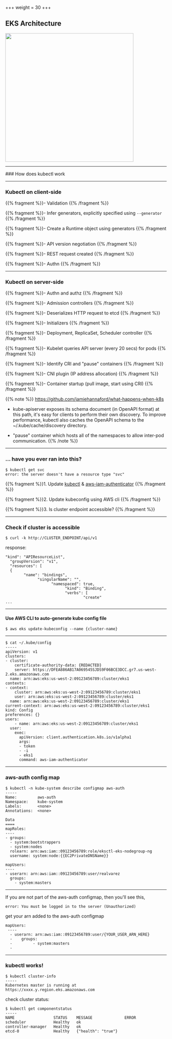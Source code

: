 +++
weight = 30
+++

<section data-noprocess>
 <h2>EKS Architecture</h2>
 <img src="https://d1.awsstatic.com/Getting%20Started/eks-project/EKS-demo-app.e7ce7b188f2662b8573b5881a6b843e09caf729a.png" height=400>
</section>

---

<section data-markdown>
### How does kubectl work
  <script>
### How does kubectl work

- kubectl communicates with the Kubernetes API server <!-- .element: class="fragment fade-in-then-semi-out" data-fragment-index="1" --> 
- uses a configuration file generally located at ~/.kube/config <!-- .element: class="fragment fade-in-then-semi-out" data-fragment-index="2" -->
- In EKS, kubectl + aws-iam-authenticator = ❤️ <!-- .element: class="fragment fade-in-then-semi-out" data-fragment-index="3" -->
  </script>
</section>

---

### Kubectl on client-side

{{% fragment %}}- Validation {{% /fragment %}}

{{% fragment %}}- Infer generators, explicitly specified using `--generator` {{% /fragment %}}

{{% fragment %}}- Create a Runtime object using generators {{% /fragment %}}

{{% fragment %}}- API version negotiation {{% /fragment %}}

{{% fragment %}}- REST request created {{% /fragment %}}

{{% fragment %}}- Authn {{% /fragment %}}

---

### Kubectl on server-side

{{% fragment %}}- Authn and authz {{% /fragment %}}

{{% fragment %}}- Admission controllers {{% /fragment %}}

{{% fragment %}}- Deserializes HTTP request to etcd {{% /fragment %}}

{{% fragment %}}- Initializers {{% /fragment %}}

{{% fragment %}}- Deployment, ReplicaSet, Scheduler controller {{% /fragment %}}

{{% fragment %}}- Kubelet queries API server (every 20 secs) for pods {{% /fragment %}}

{{% fragment %}}- Identify CRI and "pause" containers {{% /fragment %}}

{{% fragment %}}- CNI plugin (IP address allocation) {{% /fragment %}}

{{% fragment %}}- Container startup (pull image, start using CRI) {{% /fragment %}}

{{% note %}}
https://github.com/jamiehannaford/what-happens-when-k8s

- kube-apiserver exposes its schema document (in OpenAPI format) at this path, it's easy for clients to perform their own discovery. To improve performance, kubectl also caches the OpenAPI schema to the ~/.kube/cache/discovery directory.

- "pause" container which hosts all of the namespaces to allow inter-pod communication.
{{% /note %}}


---

### ... have you ever ran into this?
```
$ kubectl get svc 
error: the server doesn't have a resource type "svc"
```

{{% fragment %}}1. Update [kubectl](https://kubernetes.io/docs/tasks/tools/install-kubectl/) & [aws-iam-authenticator](https://kubernetes.io/docs/tasks/tools/install-kubectl/) {{% /fragment %}}

{{% fragment %}}2. Update kubeconfig using AWS cli  {{% /fragment %}}


{{% fragment %}}3. Is cluster endpoint accessible?  {{% /fragment %}}

---

### Check if cluster is accessible

``` 
$ curl -k http://CLUSTER_ENDPOINT/api/v1
```

response:

```
"kind": "APIResourceList",
  "groupVersion": "v1",
  "resources": [
  {
        "name": "bindings",
              "singularName": "",
                    "namespaced": true,
                          "kind": "Binding",
                          "verbs": [
                                  "create"
...                                        
```

---

#### Use AWS CLI to auto-generate kube config file
```
$ aws eks update-kubeconfig --name {cluster-name} 
```

---
```
$ cat ~/.kube/config
-----
apiVersion: v1
clusters:
- cluster:
    certificate-authority-data: {REDACTED} 
    server: https://DFEA886AB17A069545SJDS9F06BCE3DCC.gr7.us-west-2.eks.amazonaws.com
  name: arn:aws:eks:us-west-2:09123456789:cluster/eks1
contexts:
- context:
    cluster: arn:aws:eks:us-west-2:09123456789:cluster/eks1
    user: arn:aws:eks:us-west-2:09123456789:cluster/eks1
  name: arn:aws:eks:us-west-2:09123456789:cluster/eks1
current-context: arn:aws:eks:us-west-2:09123456789:cluster/eks1
kind: Config
preferences: {}
users:
	- name: arn:aws:eks:us-west-2:09123456789:cluster/eks1
  user:
    exec:
      apiVersion: client.authentication.k8s.io/v1alpha1
      args:
      - token
      - -i
      - eks1
      command: aws-iam-authenticator
```
---
### aws-auth config map
```  
$ kubectl -n kube-system describe configmap aws-auth
-----
Name:         aws-auth
Namespace:    kube-system
Labels:       <none>
Annotations:  <none>

Data
====
mapRoles:
----
- groups:
  - system:bootstrappers
  - system:nodes
  rolearn: arn:aws:iam::09123456789:role/eksctl-eks-nodegroup-ng
  username: system:node:{{EC2PrivateDNSName}}

mapUsers:
----
- userarn: arn:aws:iam::09123456789:user/realvarez
  groups:
    - system:masters

```
---

If you are not part of the aws-auth configmap, then you'll see this,
```
error: You must be logged in to the server (Unauthorized)
```

get your arn added to the aws-auth configmap

```
mapUsers:
 ----
  - userarn: arn:aws:iam::09123456789:user/{YOUR_USER_ARN_HERE}
  -    groups:
  -         - system:masters
  -          
```

---

### kubectl works!

```
$ kubectl cluster-info
-----
Kubernetes master is running at https://xxxx.y.region.eks.amazonaws.com
```

check cluster status:

``` 
$ kubectl get componentstatus 
-----
NAME                 STATUS    MESSAGE              ERROR
scheduler            Healthy   ok                   
controller-manager   Healthy   ok                   
etcd-0               Healthy   {"health": "true"}   

```
